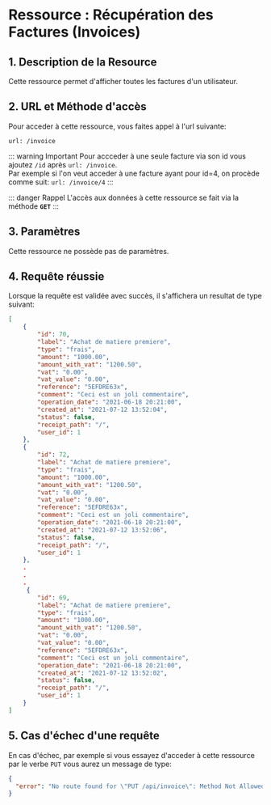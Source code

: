 # Ressource : Récupération des Factures (Invoices)

## 1. Description de la Resource

Cette ressource permet d'afficher toutes les factures d'un utilisateur.

## 2. URL et Méthode d'accès

Pour acceder à cette ressource, vous faites appel à l'url suivante:

```
url: /invoice
```

::: warning Important
Pour accceder à une seule facture via son id vous ajoutez `/id` après `url: /invoice`. <br>
Par exemple si l'on veut acceder à une facture ayant pour id=4, on procède comme suit:
`url: /invoice/4`
:::

::: danger Rappel
L'accès aux données à cette ressource se fait via la méthode **`GET`**
:::

## 3. Paramètres

Cette ressource ne possède pas de paramètres.

## 4. Requête réussie

Lorsque la requête est validée avec succès, il s'affichera un resultat de type suivant:

```json
[
    {
        "id": 70,
        "label": "Achat de matiere premiere",
        "type": "frais",
        "amount": "1000.00",
        "amount_with_vat": "1200.50",
        "vat": "0.00",
        "vat_value": "0.00",
        "reference": "5EFDRE63x",
        "comment": "Ceci est un joli commentaire",
        "operation_date": "2021-06-18 20:21:00",
        "created_at": "2021-07-12 13:52:04",
        "status": false,
        "receipt_path": "/",
        "user_id": 1
    },
    {
        "id": 72,
        "label": "Achat de matiere premiere",
        "type": "frais",
        "amount": "1000.00",
        "amount_with_vat": "1200.50",
        "vat": "0.00",
        "vat_value": "0.00",
        "reference": "5EFDRE63x",
        "comment": "Ceci est un joli commentaire",
        "operation_date": "2021-06-18 20:21:00",
        "created_at": "2021-07-12 13:52:06",
        "status": false,
        "receipt_path": "/",
        "user_id": 1
    },
    .
    .
    .
     {
        "id": 69,
        "label": "Achat de matiere premiere",
        "type": "frais",
        "amount": "1000.00",
        "amount_with_vat": "1200.50",
        "vat": "0.00",
        "vat_value": "0.00",
        "reference": "5EFDRE63x",
        "comment": "Ceci est un joli commentaire",
        "operation_date": "2021-06-18 20:21:00",
        "created_at": "2021-07-12 13:52:02",
        "status": false,
        "receipt_path": "/",
        "user_id": 1
    }
]
```

## 5. Cas d'échec d'une requête

En cas d'échec, par exemple si vous essayez d'acceder à cette ressource par le verbe `PUT` vous aurez un message de type:

```json
{
  "error": "No route found for \"PUT /api/invoice\": Method Not Allowed (Allow: POST, GET)"
}
```
